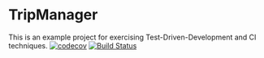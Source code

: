 # TripManager
This is an example project for exercising Test-Driven-Development and CI techniques.
[![codecov](https://codecov.io/gh/marcinmicek/tripmanager/branch/master/graph/badge.svg)](https://codecov.io/gh/marcinmicek/tripmanager)
[![Build Status](https://travis-ci.org/marcinmicek/tripmanager.svg?branch=master)](https://travis-ci.org/marcinmicek/tripmanager)
